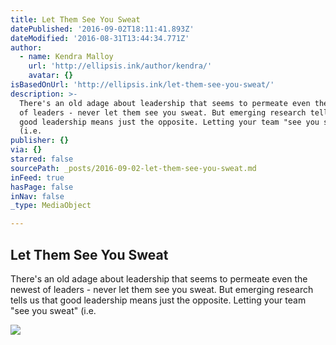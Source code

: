 ```yaml
---
title: Let Them See You Sweat
datePublished: '2016-09-02T18:11:41.893Z'
dateModified: '2016-08-31T13:44:34.771Z'
author:
  - name: Kendra Malloy
    url: 'http://ellipsis.ink/author/kendra/'
    avatar: {}
isBasedOnUrl: 'http://ellipsis.ink/let-them-see-you-sweat/'
description: >-
  There's an old adage about leadership that seems to permeate even the newest
  of leaders - never let them see you sweat. But emerging research tells us that
  good leadership means just the opposite. Letting your team "see you sweat"
  (i.e.
publisher: {}
via: {}
starred: false
sourcePath: _posts/2016-09-02-let-them-see-you-sweat.md
inFeed: true
hasPage: false
inNav: false
_type: MediaObject

---
```

<article style=""><h1>Let Them See You Sweat</h1><p>There's an old adage about leadership that seems to permeate even the newest of leaders - never let them see you sweat. But emerging research tells us that good leadership means just the opposite. Letting your team "see you sweat" (i.e.</p><img src="http://ellipsis.ink/wp-content/uploads/2015/12/Screen-Shot-2015-12-17-at-5.47.51-PM.png" /></article>